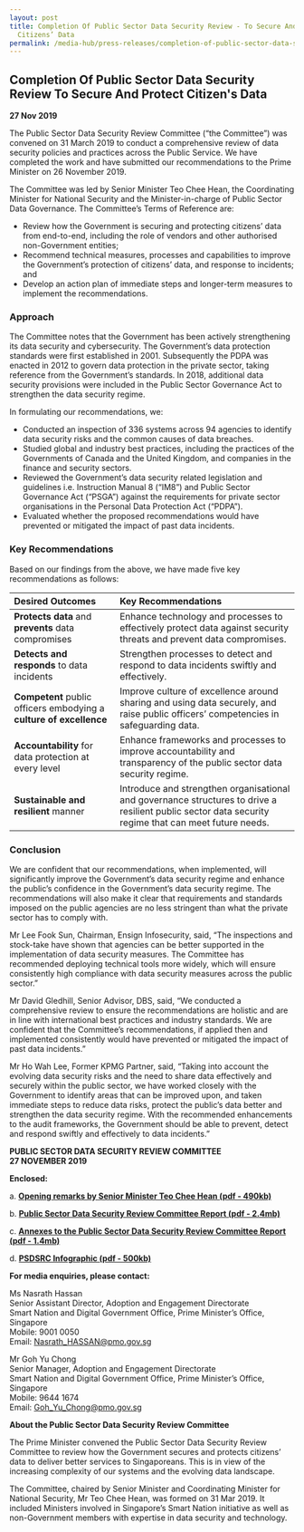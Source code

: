 ```yaml
---
layout: post
title: Completion Of Public Sector Data Security Review - To Secure And Protect
  Citizens’ Data
permalink: /media-hub/press-releases/completion-of-public-sector-data-security-review-to-secure-and-protect-citizens-data/
---
```

## Completion Of Public Sector Data Security Review To Secure And Protect Citizen's Data

**27 Nov 2019**

The Public Sector Data Security Review Committee (“the Committee”) was convened on 31 March 2019 to conduct a comprehensive review of data security policies and practices across the Public Service. We have completed the work and have submitted our recommendations to the Prime Minister on 26 November 2019.

The Committee was led by Senior Minister Teo Chee Hean, the Coordinating Minister for National Security and the Minister-in-charge of Public Sector Data Governance. The Committee’s Terms of Reference are:

  * Review how the Government is securing and protecting citizens’ data from end-to-end, including the role of vendors and other authorised non-Government entities;
  * Recommend technical measures, processes and capabilities to improve the Government’s protection of citizens’ data, and response to incidents; and
  * Develop an action plan of immediate steps and longer-term measures to implement the recommendations.

### Approach 

The Committee notes that the Government has been actively strengthening its data security and cybersecurity. The Government’s data protection standards were first established in 2001. Subsequently the PDPA was enacted in 2012 to govern data protection in the private sector, taking reference from the Government’s standards. In 2018, additional data security provisions were included in the Public Sector Governance Act to strengthen the data security regime.

In formulating our recommendations, we:

  * Conducted an inspection of 336 systems across 94 agencies to identify data security risks and the common causes of data breaches.
  * Studied global and industry best practices, including the practices of the Governments of Canada and the United Kingdom, and companies in the finance and security sectors.
  * Reviewed the Government’s data security related legislation and guidelines i.e. Instruction Manual 8 (“IM8”) and Public Sector Governance Act (“PSGA”) against the requirements for private sector organisations in the Personal Data Protection Act (“PDPA”).
  * Evaluated whether the proposed recommendations would have prevented or mitigated the impact of past data incidents.

### Key Recommendations

Based on our findings from the above, we have made five key recommendations as follows:


| **Desired Outcomes**| **Key Recommendations** |
|:--------| :-------------|
| **Protects data** and **prevents** data compromises| Enhance technology and processes to effectively protect data against security threats and prevent data compromises.
|**Detects and responds** to data incidents |Strengthen processes to detect and respond to data incidents swiftly and effectively.|
|**Competent** public officers embodying a **culture of excellence**|Improve culture of excellence around sharing and using data securely, and raise public officers’ competencies in safeguarding data.|
|**Accountability** for data protection at every level|Enhance frameworks and processes to improve accountability and transparency of the public sector data security regime.|
|**Sustainable and resilient** manner|Introduce and strengthen organisational and governance structures to drive a resilient public sector data security regime that can meet future needs.|

### Conclusion

We are confident that our recommendations, when implemented, will significantly improve the Government’s data security regime and enhance the public’s confidence in the Government’s data security regime. The recommendations will also make it clear that requirements and standards imposed on the public agencies are no less stringent than what the private sector has to comply with.

Mr Lee Fook Sun, Chairman, Ensign Infosecurity, said, “The inspections and stock-take have shown that agencies can be better supported in the implementation of data security measures. The Committee has recommended deploying technical tools more widely, which will ensure consistently high compliance with data security measures across the public sector.”

Mr David Gledhill, Senior Advisor, DBS, said, “We conducted a comprehensive review to ensure the recommendations are holistic and are in line with international best practices and industry standards. We are confident that the Committee’s recommendations, if applied then and implemented consistently would have prevented or mitigated the impact of past data incidents.”

Mr Ho Wah Lee, Former KPMG Partner, said, “Taking into account the evolving data security risks and the need to share data effectively and securely within the public sector, we have worked closely with the Government to identify areas that can be improved upon, and taken immediate steps to reduce data risks, protect the public’s data better and strengthen the data security regime. With the recommended enhancements to the audit frameworks, the Government should be able to prevent, detect and respond swiftly and effectively to data incidents.”

**PUBLIC SECTOR DATA SECURITY REVIEW COMMITTEE**<br>
**27 NOVEMBER 2019**

**Enclosed:**

a. **[Opening remarks by Senior Minister Teo Chee Hean (pdf - 490kb)](/files/press-releases/2019/opening-remarks-by-sm-teo-at-psdsrc-press-conference-27-nov-2019.pdf)**

b. **[Public Sector Data Security Review Committee Report (pdf - 2.4mb)](/files/publications/psdsrc-main-report-nov2019.pdf)**

c. **[Annexes to the Public Sector Data Security Review Committee Report (pdf - 1.4mb)](/files/publications/annexes-to-the-psdsrc-final-report.pdf)**

d. **[PSDSRC Infographic (pdf - 500kb)](/files/abt-smart-nation/psdsrc-infographic.pdf)**

**For media enquiries, please contact:**

Ms Nasrath Hassan<br>
Senior Assistant Director, Adoption and Engagement Directorate<br>
Smart Nation and Digital Government Office, Prime Minister’s Office, Singapore<br>
Mobile: 9001 0050<br>
Email: [Nasrath_HASSAN@pmo.gov.sg](mailto:Nasrath_HASSAN@pmo.gov.sg)

Mr Goh Yu Chong<br>
Senior Manager, Adoption and Engagement Directorate<br>
Smart Nation and Digital Government Office, Prime Minister’s Office, Singapore<br>
Mobile: 9644 1674<br>
Email: [Goh_Yu_Chong@pmo.gov.sg](mailto:Goh_Yu_Chong@pmo.gov.sg)

**About the Public Sector Data Security Review Committee**

The Prime Minister convened the Public Sector Data Security Review Committee to review how the Government secures and protects citizens’ data to deliver better services to Singaporeans. This is in view of the increasing complexity of our systems and the evolving data landscape.

The Committee, chaired by Senior Minister and Coordinating Minister for National Security, Mr Teo Chee Hean, was formed on 31 Mar 2019. It included Ministers involved in Singapore’s Smart Nation initiative as well as non-Government members with expertise in data security and technology.